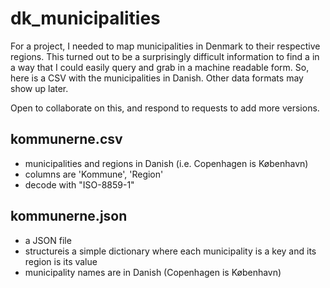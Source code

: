# dk_municipalities
For a project, I needed to map municipalities in Denmark to their respective regions. This turned out to be a surprisingly difficult information to find a in a way that I could easily query and grab in a machine readable form. So, here is a CSV with the municipalities in Danish. Other data formats may show up later. 

Open to collaborate on this, and respond to requests to add more versions. 

## kommunerne.csv 
- municipalities and regions in Danish (i.e. Copenhagen is København)
- columns are 'Kommune', 'Region'
- decode with "ISO-8859-1"

## kommunerne.json
- a JSON file 
- structureis a simple dictionary where each municipality is a key and its region is its value 
- municipality names are in Danish (Copenhagen is København)
